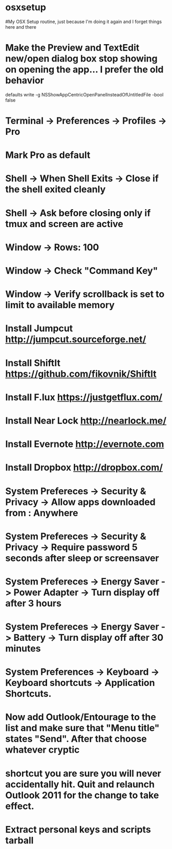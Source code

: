 # osxsetup
#My OSX Setup routine, just because I'm doing it again and I forget things here and there

# Make the Preview and TextEdit new/open dialog box stop showing on opening the app... I prefer the old behavior
defaults write -g NSShowAppCentricOpenPanelInsteadOfUntitledFile -bool false

# Terminal -> Preferences -> Profiles -> Pro 
# Mark Pro as default
# Shell -> When Shell Exits -> Close if the shell exited cleanly   
# Shell -> Ask before closing only if tmux and screen are active
# Window -> Rows: 100
# Window -> Check "Command Key"
# Window -> Verify scrollback is set to limit to available memory

# Install Jumpcut http://jumpcut.sourceforge.net/
# Install ShiftIt https://github.com/fikovnik/ShiftIt
# Install F.lux https://justgetflux.com/

# Install Near Lock http://nearlock.me/
# Install Evernote http://evernote.com
# Install Dropbox http://dropbox.com/

# System Prefereces -> Security & Privacy -> Allow apps downloaded from : Anywhere
# System Prefereces -> Security & Privacy -> Require password 5 seconds after sleep or screensaver
# System Prefereces -> Energy Saver -> Power Adapter -> Turn display off after 3 hours
# System Prefereces -> Energy Saver -> Battery -> Turn display off after 30 minutes

# System Preferences -> Keyboard -> Keyboard shortcuts -> Application Shortcuts.
#  Now add Outlook/Entourage to the list and make sure that "Menu title" states "Send". After that choose whatever cryptic 
#  shortcut you are sure you will never accidentally hit. Quit and relaunch Outlook 2011 for the change to take effect.



# Extract personal keys and scripts tarball
